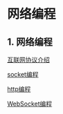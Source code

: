 # 网络编程

## 1. 网络编程 <a id="&#x7F51;&#x7EDC;&#x7F16;&#x7A0B;"></a>

[互联网协议介绍](http://www.topgoer.com/%E7%BD%91%E7%BB%9C%E7%BC%96%E7%A8%8B/互联网协议介绍.html)

[socket编程](http://www.topgoer.com/%E7%BD%91%E7%BB%9C%E7%BC%96%E7%A8%8B/socket编程)

[http编程](http://www.topgoer.com/%E7%BD%91%E7%BB%9C%E7%BC%96%E7%A8%8B/http编程.html)

[WebSocket编程](http://www.topgoer.com/%E7%BD%91%E7%BB%9C%E7%BC%96%E7%A8%8B/WebSocket编程.html)

